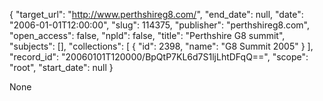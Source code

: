 {
  "target_url": "http://www.perthshireg8.com/", 
  "end_date": null, 
  "date": "2006-01-01T12:00:00", 
  "slug": 114375, 
  "publisher": "perthshireg8.com", 
  "open_access": false, 
  "npld": false, 
  "title": "Perthshire G8 summit", 
  "subjects": [], 
  "collections": [
    {
      "id": 2398, 
      "name": "G8 Summit 2005"
    }
  ], 
  "record_id": "20060101T120000/BpQtP7KL6d7S1ljLhtDFqQ==", 
  "scope": "root", 
  "start_date": null
}

None